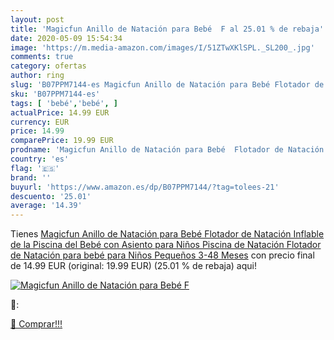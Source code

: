 ```yaml
---
layout: post
title: 'Magicfun Anillo de Natación para Bebé  F al 25.01 % de rebaja'
date: 2020-05-09 15:54:34
image: 'https://m.media-amazon.com/images/I/51ZTwXKlSPL._SL200_.jpg'
comments: true
category: ofertas
author: ring
slug: 'B07PPM7144-es Magicfun Anillo de Natación para Bebé Flotador de Natación...'
sku: 'B07PPM7144-es'
tags: [ 'bebé','bebé', ]
actualPrice: 14.99 EUR
currency: EUR
price: 14.99
comparePrice: 19.99 EUR
prodname: 'Magicfun Anillo de Natación para Bebé  Flotador de Natación Inflable de la Piscina del Bebé con Asiento para Niños Piscina de Natación  Flotador de Natación para bebé para Niños Pequeños 3-48 Meses'
country: 'es'
flag: '🇪🇸'
brand: ''
buyurl: 'https://www.amazon.es/dp/B07PPM7144/?tag=tolees-21'
descuento: '25.01'
average: '14.39'
---
```


Tienes [Magicfun Anillo de Natación para Bebé  Flotador de Natación Inflable de la Piscina del Bebé con Asiento para Niños Piscina de Natación  Flotador de Natación para bebé para Niños Pequeños 3-48 Meses](https://www.amazon.es/dp/B07PPM7144/?tag=tolees-21) con precio final de  14.99 EUR (original: 19.99 EUR) (25.01 %  de rebaja) aqui!

[![Magicfun Anillo de Natación para Bebé  F](https://m.media-amazon.com/images/I/51ZTwXKlSPL._SL200_.jpg)](https://www.amazon.es/dp/B07PPM7144/?tag=tolees-21)

🔎:


[🛒 Comprar!!!](https://www.amazon.es/dp/B07PPM7144/?tag=tolees-21)
